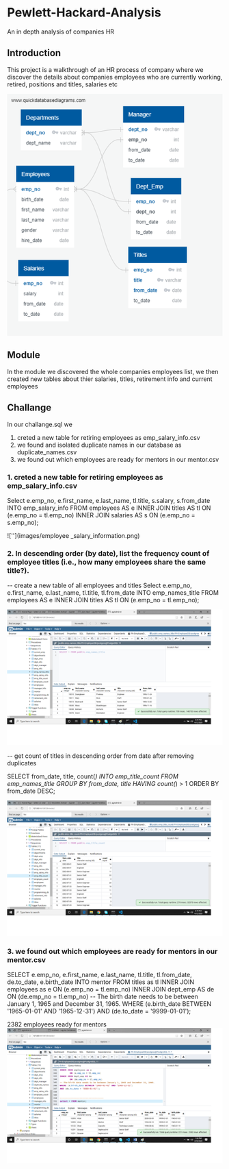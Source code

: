 
# Pewlett-Hackard-Analysis
An in depth analysis of companies HR

## Introduction 

This project is a walkthrough of an HR process of company where we discover the details 
about companies employees who are currently working, retired, positions and titles, salaries etc

!['ERD'](images/EmployeeDB.png)

## Module
In the module we discovered the whole companies employees list, we then created new tables about
thier salaries, titles, retirement info and current employees

## Challange

In our challange.sql we 
1. creted a new table for retiring employees as emp_salary_info.csv
2. we found and isolated duplicate names in our database as duplicate_names.csv
3. we found out which employees are ready for mentors in our mentor.csv


### 1. creted a new table for retiring employees as emp_salary_info.csv
Select 
  e.emp_no,
  e.first_name, 
  e.last_name,
  tl.title, 
  s.salary, 
  s.from_date
INTO emp_salary_info
FROM employees AS e
INNER JOIN titles AS tl
ON (e.emp_no = tl.emp_no)
INNER JOIN salaries AS s
ON (e.emp_no = s.emp_no);


![''](images/employee _salary_information.png)


### 2. In descending order (by date), list the frequency count of employee titles (i.e., how many employees share the same title?).
-- create a new table of all employees and titles
Select 
        e.emp_no,
        e.first_name, 
        e.last_name,
        tl.title, 
        tl.from_date
INTO emp_names_title
FROM employees AS e
INNER JOIN titles AS tl
ON (e.emp_no = tl.emp_no);

![''](images/all_employee_titles.png)

-- get count of titles in descending order from date after removing duplicates

SELECT
	from_date,
	title,
count(*)
INTO emp_title_count
FROM emp_names_title
GROUP BY
  from_date,
  title
HAVING count(*) > 1
ORDER BY from_date DESC;

![''](images/employees_with_same_titles.png)



### 3. we found out which employees are ready for mentors in our mentor.csv

SELECT 
        e.emp_no,
        e.first_name,
        e.last_name,
        tl.title,
        tl.from_date,
        de.to_date,
        e.birth_date
INTO mentor
FROM titles as tl
INNER JOIN employees as e
	ON (e.emp_no = tl.emp_no)
INNER JOIN dept_emp AS de
        ON (de.emp_no = tl.emp_no)
-- The birth date needs to be between January 1, 1965 and December 31, 1965.
WHERE (e.birth_date BETWEEN '1965-01-01' AND '1965-12-31')
AND (de.to_date = '9999-01-01');


2382 employees ready for mentors
![''](images/mentors.png)


